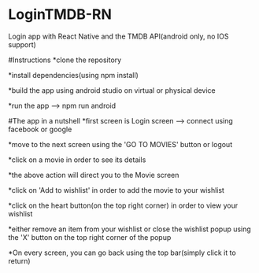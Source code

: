 # LoginTMDB-RN
Login app with React Native and the TMDB API(android only, no IOS support)

#Instructions
*clone the repository

*install dependencies(using npm install)

*build the app using android studio on virtual or physical device

*run the app --> npm run android

#The app in a nutshell
*first screen is Login screen --> connect using facebook or google

*move to the next screen using the 'GO TO MOVIES' button or logout

*click on a movie in order to see its details

*the above action will direct you to the Movie screen

*click on 'Add to wishlist' in order to add the movie to your wishlist

*click on the heart button(on the top right corner) in order to view your wishlist

*either remove an item from your wishlist or close the wishlist popup using the 'X' button on the top right corner of the popup

*On every screen, you can go back using the top bar(simply click it to return)

 
